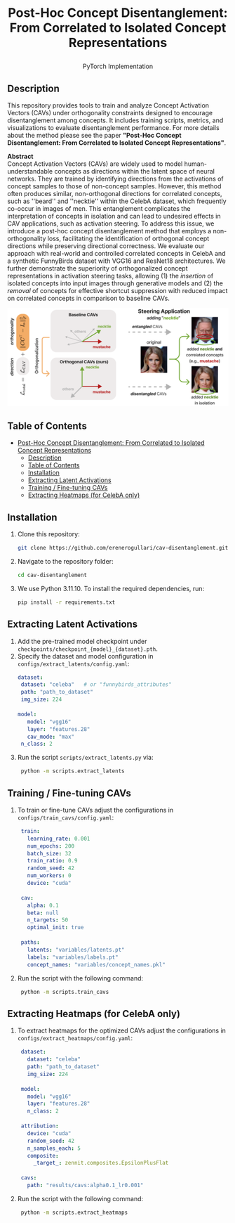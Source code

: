 # <p align="center">Post-Hoc Concept Disentanglement: From Correlated to Isolated Concept Representations</p>
<p align="center">PyTorch Implementation</p>

## Description
This repository provides tools to train and analyze Concept Activation Vectors (CAVs) under orthogonality constraints designed to encourage disentanglement among concepts. It includes training scripts, metrics, and visualizations to evaluate disentanglement performance. For more details about the method please see the paper **"Post-Hoc Concept Disentanglement: From Correlated to Isolated Concept Representations"**. 

**Abstract**<br>
Concept Activation Vectors (CAVs) are widely used to model human-understandable concepts as directions within the latent space of neural networks. They are trained by identifying directions from the activations of concept samples to those of non-concept samples. However, this method often produces similar, non-orthogonal directions for correlated concepts, such as ''beard'' and ''necktie'' within the CelebA dataset, which frequently co-occur in images of men. This entanglement complicates the interpretation of concepts in isolation and can lead to undesired effects in CAV applications, such as activation steering.
To address this issue, we introduce a post-hoc concept disentanglement method that employs a non-orthogonality loss, facilitating the identification of orthogonal concept directions while preserving directional correctness. We evaluate our approach with real-world and controlled correlated concepts in CelebA and a synthetic FunnyBirds dataset with VGG16 and ResNet18 architectures. We further demonstrate the superiority of orthogonalized concept representations in activation steering tasks, allowing (1) the *insertion* of isolated concepts into input images through generative models and (2) the  *removal* of concepts for effective shortcut suppression with reduced impact on correlated concepts in comparison to baseline CAVs.

![Main Figure](media/main_figure.png "Main Figure")

## Table of Contents
- [Post-Hoc Concept Disentanglement: From Correlated to Isolated Concept Representations](#post-hoc-concept-disentanglement-from-correlated-to-isolated-concept-representations)
  - [Description](#description)
  - [Table of Contents](#table-of-contents)
  - [Installation](#installation)
  - [Extracting Latent Activations](#extracting-latent-activations)
  - [Training / Fine-tuning CAVs](#training--fine-tuning-cavs)
  - [Extracting Heatmaps (for CelebA only)](#extracting-heatmaps-for-celeba-only)

## Installation
1. Clone this repository:
   ```bash
   git clone https://github.com/erenerogullari/cav-disentanglement.git
   ```

2. Navigate to the repository folder:
   ```bash
   cd cav-disentanglement
   ```

3. We use Python 3.11.10. To install the required dependencies, run:
   ```bash
   pip install -r requirements.txt
   ```


## Extracting Latent Activations
1. Add the pre-trained model checkpoint under `checkpoints/checkpoint_{model}_{dataset}.pth`.
2. Specify the dataset and model configuration in `configs/extract_latents/config.yaml`:
   ```yaml
   dataset:
    dataset: "celeba"   # or "funnybirds_attributes"
    path: "path_to_dataset"
    img_size: 224

   model:
      model: "vgg16"
      layer: "features.28"
      cav_mode: "max"
    n_class: 2
   ```
3. Run the script `scripts/extract_latents.py` via:
   ```bash
    python -m scripts.extract_latents
   ```

## Training / Fine-tuning CAVs
1. To train or fine-tune CAVs adjust the configurations in `configs/train_cavs/config.yaml`:
   ```yaml
    train:
      learning_rate: 0.001
      num_epochs: 200
      batch_size: 32
      train_ratio: 0.9
      random_seed: 42
      num_workers: 0
      device: "cuda"

    cav:
      alpha: 0.1
      beta: null            
      n_targets: 50     
      optimal_init: true

    paths:
      latents: "variables/latents.pt"
      labels: "variables/labels.pt"
      concept_names: "variables/concept_names.pkl"
   ```
2. Run the script with the following command:
   ```bash
    python -m scripts.train_cavs 
   ```

## Extracting Heatmaps (for CelebA only)
1. To extract heatmaps for the optimized CAVs adjust the configurations in `configs/extract_heatmaps/config.yaml`:
   ```yaml
    dataset:
      dataset: "celeba"
      path: "path_to_dataset"
      img_size: 224

    model:
      model: "vgg16"
      layer: "features.28"
      n_class: 2

    attribution:
      device: "cuda"
      random_seed: 42
      n_samples_each: 5
      composite:
        _target_: zennit.composites.EpsilonPlusFlat

    cavs:
      path: "results/cavs:alpha0.1_lr0.001"
   ```
2. Run the script with the following command:
   ```bash
    python -m scripts.extract_heatmaps
   ```